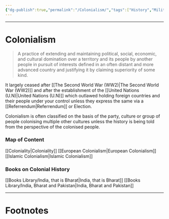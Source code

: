 ```yaml
---
{"dg-publish":true,"permalink":"/Colonialism/","tags":["History","Military","MOC"]}
---
```



---
# Colonialism
> A practice of extending and maintaining political, social, economic, and cultural domination over a territory and its people by another people in pursuit of interests defined in an often distant and more advanced country and justifying it by claiming superiority of some kind.

It largely ceased after [[The Second World War (WW2)\|The Second World War (WW2)]] and after the establishment of the [[United Nations (U.N)\|United Nations (U.N)]] which outlawed holding foreign countries and their people under your control unless they express the same via a [[Referrendum\|Referrendum]] or Election.

Colonialism is often classified on the basis of the party, culture or group of people colonising multiple other cultures unless the history is being told from the perspective of the colonised people.

### Map of Content
[[Coloniality\|Coloniality]]
[[European Colonialism\|European Colonialism]]
[[Islamic Colonialism\|Islamic Colonialism]]

### Books on Colonial History
[[Books Library/India, that is Bharat\|India, that is Bharat]]
[[Books Library/India, Bharat and Pakistan\|India, Bharat and Pakistan]] 

---
# Footnotes
